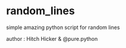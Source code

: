 # random_lines

simple amazing python script for random lines

author : Hitch Hicker & @pure.python
